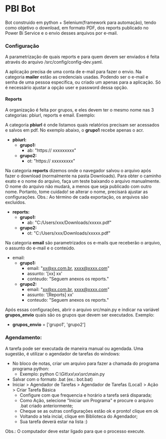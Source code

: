 # PBI Bot

Bot construido em python + Selenium(framework para automação), tendo como objetivo o download, em formato PDF, dos reports publicado no 
Power Bi Service e o envio desses arquivos por e-mail.

### **Configuração**

A parametrização de quais reports e para quem devem ser enviados é feita através do arquivo /src/config/config-dev.yaml.

A aplicação precisa de uma conta de e-mail para fazer o envio. Na categoria **mailer**  estão as credenciais usadas. Podendo ser
o e-mail e senha de uma pessoa especifica, ou criado um apenas para a aplicação. Só é necessário ajustar a opção user e password dessa opção.

#### Reports
A organização é feita por grupos, e eles devem ter o mesmo nome nas 3 categorias: pbiurl, reports e email.
Exemplo:

A categoria **pbiurl** é onde listamos quais relatórios precisam ser acessados e salvos em pdf. No exemplo abaixo, o **grupo1** recebe apenas o acr.
*  **pbiurl:**
    * **grupo1:** 
        * ab: "https:// xxxxxxxxx" 
    * **grupo2:** 
        * ot: "https:// xxxxxxxxx" 

Na categoria **reports** dizemos onde o navegador salvou o arquivo após fazer o download (normalmente na pasta Downloads). Para obter o caminho
exato e o nome do arquivo, faça um teste baixando o arquivo manualmente. O nome do arquivo não mudará, a menos que seja publicado com outro nome.
Portanto, tome cuidado! se alterar o nome, precisará ajustar as configurações. 
Obs.: Ao término de cada exportação, os arquivos são excluídos. 
*   **reports:**
    * **grupo1:** 
        * ab: "C:/Users/xxx/Downloads/xxxxx.pdf"  
    * **grupo2:** 
        * ot: "C:/Users/xxx/Downloads/xxxxx.pdf"   

Na categoria **email** são parametrizados os e-mails que receberão o arquivo, o assunto do e-mail e o conteúdo.

*  email:
    * **grupo1:**
        * email: "xx@xx.com.br, xxxx@xxxx.com"
        * assunto: '[xx] xx'
        * conteudo: "Seguem anexos os reports."
    * **grupo2:**
        * email: "xx@xx.com.br, xxxx@xxxx.com"
        * assunto: '[Reports] xx'
        * conteudo: "Seguem anexos os reports."

Após essas configurações, abrir o arquivo src/main.py e indicar na variável **grupos_envio** quais são os grupos que devem ser executados.
Exemplo:
*   **grupos_envio** = ['grupo1', 'grupo2']

### Agendamento:

A tarefa pode ser executada de maneira manual ou agendada. Uma sugestão, é utilizar o agendador de tarefas do windows:
*   No bloco de notas, criar um arquivo para fazer a chamada do programa programa python:
    * Exemplo: python C:\Git\xx\xx\src\main.py
*   Salvar com o formato .bat (ex.: bot.bat)
*   Iniciar > Agendador de Tarefas > Agendador de Tarefas (Local) > Ação > Criar Tarefa Básica
    * Configure com que frequencia e horário a tarefa será disparada;
    * Como Ação, selecione "Iniciar um Programa" e procure o arquivo .bat criado anteriormente;
    * Cheque se as outras configurações estão ok e pronto! clique em ok
    * Voltando a tela incial, clique em Biblioteca do Agendador;
    * Sua tarefa deverá estar na lista :)

Obs.: O computador deve estar ligado para que o processo execute.
